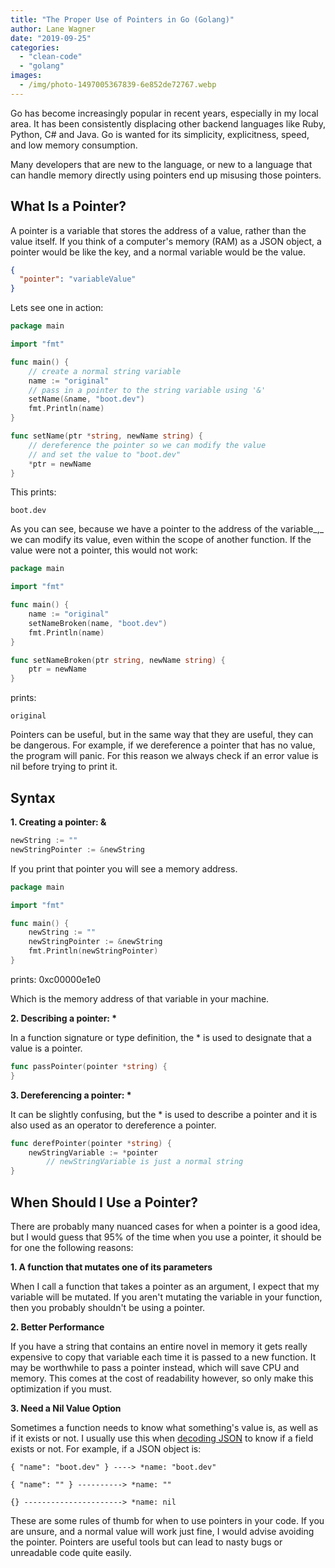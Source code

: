 ```yaml
---
title: "The Proper Use of Pointers in Go (Golang)"
author: Lane Wagner
date: "2019-09-25"
categories: 
  - "clean-code"
  - "golang"
images:
  - /img/photo-1497005367839-6e852de72767.webp
---
```


Go has become increasingly popular in recent years, especially in my local area. It has been consistently displacing other backend languages like Ruby, Python, C# and Java. Go is wanted for its simplicity, explicitness, speed, and low memory consumption.

Many developers that are new to the language, or new to a language that can handle memory directly using pointers end up misusing those pointers.

## What Is a Pointer?

A pointer is a variable that stores the address of a value, rather than the value itself. If you think of a computer's memory (RAM) as a JSON object, a pointer would be like the key, and a normal variable would be the value.

```json
{
  "pointer": "variableValue"
}
```

Lets see one in action:

```go
package main

import "fmt"

func main() {
	// create a normal string variable
	name := "original"
	// pass in a pointer to the string variable using '&'
	setName(&name, "boot.dev")
	fmt.Println(name)
}

func setName(ptr *string, newName string) {
	// dereference the pointer so we can modify the value
	// and set the value to "boot.dev"
	*ptr = newName
}
```

This prints:

```
boot.dev
```

As you can see, because we have a pointer to the address of the variable_,_ we can modify its value, even within the scope of another function. If the value were not a pointer, this would not work:

```go
package main

import "fmt"

func main() {
	name := "original"
	setNameBroken(name, "boot.dev")
	fmt.Println(name)
}

func setNameBroken(ptr string, newName string) {
	ptr = newName
}
```

prints:

```
original
```

Pointers can be useful, but in the same way that they are useful, they can be dangerous. For example, if we dereference a pointer that has no value, the program will panic. For this reason we always check if an error value is nil before trying to print it.

## Syntax

**1\. Creating a pointer: &**

```go
newString := ""
newStringPointer := &newString
```

If you print that pointer you will see a memory address.

```go
package main

import "fmt"

func main() {
	newString := ""
	newStringPointer := &newString
	fmt.Println(newStringPointer)
}
```

prints: 0xc00000e1e0

Which is the memory address of that variable in your machine.

**2\. Describing a pointer: \***

In a function signature or type definition, the \* is used to designate that a value is a pointer.

```go
func passPointer(pointer *string) {
}
```

**3\. Dereferencing a pointer: \***

It can be slightly confusing, but the \* is used to describe a pointer and it is also used as an operator to dereference a pointer.

```go
func derefPointer(pointer *string) {
	newStringVariable := *pointer
        // newStringVariable is just a normal string
}
```

## When Should I Use a Pointer?

There are probably many nuanced cases for when a pointer is a good idea, but I would guess that 95% of the time when you use a pointer, it should be for one the following reasons:

**1\. A function that mutates one of its parameters**

When I call a function that takes a pointer as an argument, I expect that my variable will be mutated. If you aren't mutating the variable in your function, then you probably shouldn't be using a pointer.

**2\. Better Performance**

If you have a string that contains an entire novel in memory it gets really expensive to copy that variable each time it is passed to a new function. It may be worthwhile to pass a pointer instead, which will save CPU and memory. This comes at the cost of readability however, so only make this optimization if you must.

**3\. Need a Nil Value Option**

Sometimes a function needs to know what something's value is, as well as if it exists or not. I usually use this when [decoding JSON](/golang/json-golang/) to know if a field exists or not. For example, if a JSON object is:

```
{ "name": "boot.dev" } ----> *name: "boot.dev"
```

```
{ "name": "" } ----------> *name: ""
```

```
{} ----------------------> *name: nil
```

These are some rules of thumb for when to use pointers in your code. If you are unsure, and a normal value will work just fine, I would advise avoiding the pointer. Pointers are useful tools but can lead to nasty bugs or unreadable code quite easily.
